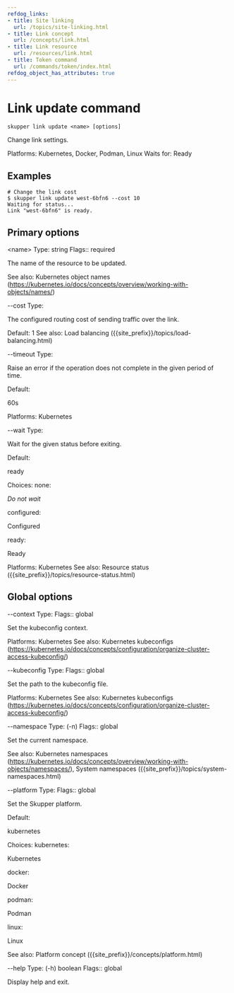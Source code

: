 ```yaml
---
refdog_links:
- title: Site linking
  url: /topics/site-linking.html
- title: Link concept
  url: /concepts/link.html
- title: Link resource
  url: /resources/link.html
- title: Token command
  url: /commands/token/index.html
refdog_object_has_attributes: true
---
```


# Link update command

```shell
skupper link update <name> [options]
```

Change link settings.

Platforms: Kubernetes, Docker, Podman, Linux
Waits for: Ready

## Examples

```console
# Change the link cost
$ skupper link update west-6bfn6 --cost 10
Waiting for status...
Link "west-6bfn6" is ready.
```

## Primary options

&lt;name&gt;
Type: string
Flags:: required

The name of the resource to be updated.

See also: Kubernetes object names (https://kubernetes.io/docs/concepts/overview/working-with-objects/names/)

--cost
Type: <integer>

The configured routing cost of sending traffic over
the link.

Default: 1
See also: Load balancing ({{site_prefix}}/topics/load-balancing.html)

--timeout
Type: <duration>

Raise an error if the operation does not complete in the given
period of time.

Default: <p>60s</p>

Platforms: Kubernetes

--wait
Type: <status>

Wait for the given status before exiting.

Default: <p>ready</p>

Choices: none: <p><em>Do not wait</em></p>

configured: <p>Configured</p>

ready: <p>Ready</p>

Platforms: Kubernetes
See also: Resource status ({{site_prefix}}/topics/resource-status.html)

## Global options

--context
Type: <name>
Flags:: global

Set the kubeconfig context.

Platforms: Kubernetes
See also: Kubernetes kubeconfigs (https://kubernetes.io/docs/concepts/configuration/organize-cluster-access-kubeconfig/)

--kubeconfig
Type: <file>
Flags:: global

Set the path to the kubeconfig file.

Platforms: Kubernetes
See also: Kubernetes kubeconfigs (https://kubernetes.io/docs/concepts/configuration/organize-cluster-access-kubeconfig/)

--namespace
Type: (-n) <name>
Flags:: global

Set the current namespace.

See also: Kubernetes namespaces (https://kubernetes.io/docs/concepts/overview/working-with-objects/namespaces/), System namespaces ({{site_prefix}}/topics/system-namespaces.html)

--platform
Type: <platform>
Flags:: global

Set the Skupper platform.

<!-- You can also use the `SKUPPER_PLATFORM` environment variable. -->

Default: <p>kubernetes</p>

Choices: kubernetes: <p>Kubernetes</p>

docker: <p>Docker</p>

podman: <p>Podman</p>

linux: <p>Linux</p>

See also: Platform concept ({{site_prefix}}/concepts/platform.html)

--help
Type: (-h) boolean
Flags:: global

Display help and exit.


